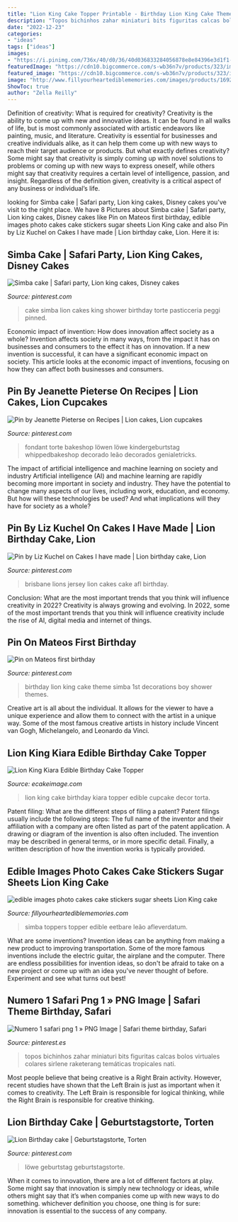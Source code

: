 ```yaml
---
title: "Lion King Cake Topper Printable - Birthday Lion King Cake Theme Simba 1st Decorations Boy Shower Themes"
description: "Topos bichinhos zahar miniaturi bits figuritas calcas bolos virtuales colares sirlene raketerang temáticas tropicales nati"
date: "2022-12-23"
categories:
- "ideas"
tags: ["ideas"]
images:
- "https://i.pinimg.com/736x/40/d0/36/40d036833284056878e8e84396e3d1f1--lion-birthday-cakes-kid-birthdays.jpg"
featuredImage: "https://cdn10.bigcommerce.com/s-wb36n7v/products/323/images/1824/torta_JPG__34582.1448105551.800.1200.jpg?c=2"
featured_image: "https://cdn10.bigcommerce.com/s-wb36n7v/products/323/images/1824/torta_JPG__34582.1448105551.800.1200.jpg?c=2"
image: "http://www.fillyourheartediblememories.com/images/products/16923.jpg"
ShowToc: true
author: "Zella Reilly"
---
```



Definition of creativity: What is required for creativity?
Creativity is the ability to come up with new and innovative ideas. It can be found in all walks of life, but is most commonly associated with artistic endeavors like painting, music, and literature. Creativity is essential for businesses and creative individuals alike, as it can help them come up with new ways to reach their target audience or products. But what exactly defines creativity? Some might say that creativity is simply coming up with novel solutions to problems or coming up with new ways to express oneself, while others might say that creativity requires a certain level of intelligence, passion, and insight. Regardless of the definition given, creativity is a critical aspect of any business or individual’s life.

	

		
looking for Simba cake | Safari party, Lion king cakes, Disney cakes you've visit to the right place. We have 8 Pictures about Simba cake | Safari party, Lion king cakes, Disney cakes like Pin on Mateos first birthday, edible images photo cakes cake stickers sugar sheets Lion King cake and also Pin by Liz Kuchel on Cakes I have made | Lion birthday cake, Lion. Here it is:
		
    
## Simba Cake | Safari Party, Lion King Cakes, Disney Cakes

<img loading=lazy src="https://i.pinimg.com/originals/4e/f7/e5/4ef7e59e493777dbd783ae27827ce101.jpg" onerror="this.onerror=null;this.src='https://tse1.mm.bing.net/th?id=OIP.g6J_YcCDCt1JKkOKbpCWNAHaJ4&amp;pid=15.1';" alt="Simba cake | Safari party, Lion king cakes, Disney cakes">

_Source: pinterest.com_

>cake simba lion cakes king shower birthday torte pasticceria peggi pinned. 

	

Economic impact of invention: How does innovation affect society as a whole?
Invention affects society in many ways, from the impact it has on businesses and consumers to the effect it has on innovation. If a new invention is successful, it can have a significant economic impact on society. This article looks at the economic impact of inventions, focusing on how they can affect both businesses and consumers.

    
## Pin By Jeanette Pieterse On Recipes | Lion Cakes, Lion Cupcakes

<img loading=lazy src="https://i.pinimg.com/originals/c6/da/5c/c6da5ce40c67341ced0fa00c0e2cf196.jpg" onerror="this.onerror=null;this.src='https://tse4.mm.bing.net/th?id=OIP.6rnn5qHrZ9ypRMxN_ViZfwHaHa&amp;pid=15.1';" alt="Pin by Jeanette Pieterse on Recipes | Lion cakes, Lion cupcakes">

_Source: pinterest.com_

>fondant torte bakeshop löwen löwe kindergeburtstag whippedbakeshop decorado leão decorados genialetricks. 

	

The impact of artificial intelligence and machine learning on society and industry
Artificial intelligence (AI) and machine learning are rapidly becoming more important in society and industry. They have the potential to change many aspects of our lives, including work, education, and economy. But how will these technologies be used? And what implications will they have for society as a whole?

    
## Pin By Liz Kuchel On Cakes I Have Made | Lion Birthday Cake, Lion

<img loading=lazy src="https://i.pinimg.com/736x/40/d0/36/40d036833284056878e8e84396e3d1f1--lion-birthday-cakes-kid-birthdays.jpg" onerror="this.onerror=null;this.src='https://tse1.mm.bing.net/th?id=OIP.gPeQ26jEg6hfiJ4mTCyrWAHaLD&amp;pid=15.1';" alt="Pin by Liz Kuchel on Cakes I have made | Lion birthday cake, Lion">

_Source: pinterest.com_

>brisbane lions jersey lion cakes cake afl birthday. 

	

Conclusion: What are the most important trends that you think will influence creativity in 2022?
Creativity is always growing and evolving. In 2022, some of the most important trends that you think will influence creativity include the rise of AI, digital media and internet of things.

    
## Pin On Mateos First Birthday

<img loading=lazy src="https://i.pinimg.com/originals/b3/ed/25/b3ed250c8f4c6e479b135984aecc289b.jpg" onerror="this.onerror=null;this.src='https://tse4.mm.bing.net/th?id=OIP.TfrPPLnrZeJpBn0rZCHmxQHaNK&amp;pid=15.1';" alt="Pin on Mateos first birthday">

_Source: pinterest.com_

>birthday lion king cake theme simba 1st decorations boy shower themes. 

	

Creative art is all about the individual. It allows for the viewer to have a unique experience and allow them to connect with the artist in a unique way. Some of the most famous creative artists in history include Vincent van Gogh, Michelangelo, and Leonardo da Vinci.

    
## Lion King Kiara Edible Birthday Cake Topper

<img loading=lazy src="https://cdn10.bigcommerce.com/s-wb36n7v/products/323/images/1824/torta_JPG__34582.1448105551.800.1200.jpg?c=2" onerror="this.onerror=null;this.src='https://tse4.mm.bing.net/th?id=OIP.CZD5JlmWM-a966FWagVvMQHaEv&amp;pid=15.1';" alt="Lion King Kiara Edible Birthday Cake Topper">

_Source: ecakeimage.com_

>lion king cake birthday kiara topper edible cupcake decor torta. 

	

Patent filing: What are the different steps of filing a patent?
Patent filings usually include the following steps: 
The full name of the inventor and their affiliation with a company are often listed as part of the patent application. A drawing or diagram of the invention is also often included. The invention may be described in general terms, or in more specific detail. Finally, a written description of how the invention works is typically provided.

    
## Edible Images Photo Cakes Cake Stickers Sugar Sheets Lion King Cake

<img loading=lazy src="http://www.fillyourheartediblememories.com/images/products/16923.jpg" onerror="this.onerror=null;this.src='https://tse1.mm.bing.net/th?id=OIP.b9YzyuqwgqiUn1vhfsikzQHaHa&amp;pid=15.1';" alt="edible images photo cakes cake stickers sugar sheets Lion King cake">

_Source: fillyourheartediblememories.com_

>simba toppers topper edible eetbare leão afleverdatum. 

	

What are some inventions?
Invention ideas can be anything from making a new product to improving transportation. Some of the more famous inventions include the electric guitar, the airplane and the computer. There are endless possibilities for invention ideas, so don't be afraid to take on a new project or come up with an idea you've never thought of before. Experiment and see what turns out best!

    
## Numero 1 Safari Png 1 » PNG Image | Safari Theme Birthday, Safari

<img loading=lazy src="https://i.pinimg.com/236x/41/8c/f2/418cf220627d77630ec7f9ab52da09dd.jpg?nii=t" onerror="this.onerror=null;this.src='https://tse2.mm.bing.net/th?id=OIP.4fuNfkdl8u3owaGcMuSABQAAAA&amp;pid=15.1';" alt="Numero 1 safari png 1 » PNG Image | Safari theme birthday, Safari">

_Source: pinterest.es_

>topos bichinhos zahar miniaturi bits figuritas calcas bolos virtuales colares sirlene raketerang temáticas tropicales nati. 

	

Most people believe that being creative is a Right Brain activity. However, recent studies have shown that the Left Brain is just as important when it comes to creativity. The Left Brain is responsible for logical thinking, while the Right Brain is responsible for creative thinking.

    
## Lion Birthday Cake | Geburtstagstorte, Torten

<img loading=lazy src="https://i.pinimg.com/736x/9f/ef/1a/9fef1a228cb20745ac7e5370732d6c94.jpg" onerror="this.onerror=null;this.src='https://tse4.mm.bing.net/th?id=OIP.RiDYXsCBd1PIDCFBeffmkwHaNK&amp;pid=15.1';" alt="Lion Birthday cake | Geburtstagstorte, Torten">

_Source: pinterest.com_

>löwe geburtstag geburtstagstorte. 

	

When it comes to innovation, there are a lot of different factors at play. Some might say that innovation is simply new technology or ideas, while others might say that it’s when companies come up with new ways to do something. whichever definition you choose, one thing is for sure: innovation is essential to the success of any company.

